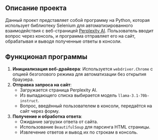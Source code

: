

## Описание проекта

Данный проект представляет собой программу на Python, которая использует библиотеку Selenium для автоматизированного взаимодействия с веб-страницей [Perplexity AI](https://labs.perplexity.ai/). Пользователь вводит вопрос через консоль, и программа отправляет его на сайт, обрабатывая и выводя полученные ответы в консоли.

## Функционал программы

1. **Инициализация веб-драйвера**: Используется `webdriver.Chrome` с опцией безголового режима для автоматизации без открытия браузера.
2. **Отправка запроса на сайт**:
   - Загружается страница Perplexity AI.
   - Из выпадающего списка выбирается модель `llama-3.1-70b-instruct`.
   - Вопрос, введённый пользователем в консоли, передаётся на сайт через форму.
3. **Получение и обработка ответа**:
   - Ожидание загрузки ответа от сайта.
   - Использование `BeautifulSoup` для парсинга HTML страницы.
   - Извлечение ответов и вывод их по строкам в консоль.


